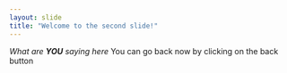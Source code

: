 ```yaml
---
layout: slide
title: "Welcome to the second slide!"
---
```

_What are **YOU** saying here_
You can go back now by clicking on the back button
